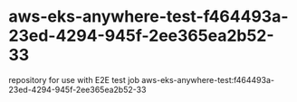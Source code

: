 # aws-eks-anywhere-test-f464493a-23ed-4294-945f-2ee365ea2b52-33
repository for use with E2E test job aws-eks-anywhere-test:f464493a-23ed-4294-945f-2ee365ea2b52-33
